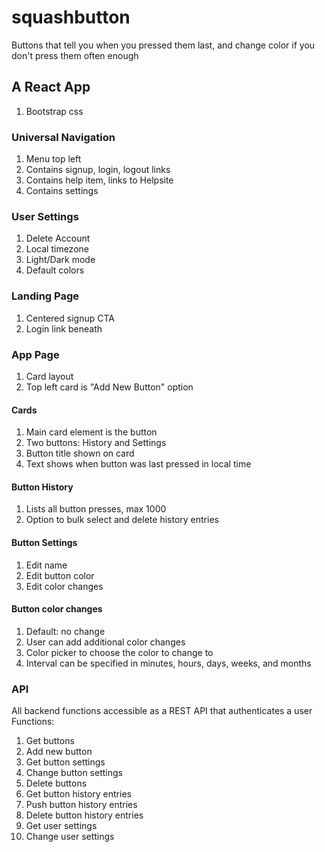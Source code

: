 # squashbutton

Buttons that tell you when you pressed them last, and change color if you don't press them often enough

## A React App

1. Bootstrap css

### Universal Navigation

1. Menu top left
2. Contains signup, login, logout links
3. Contains help item, links to Helpsite
4. Contains settings

### User Settings

1. Delete Account
2. Local timezone
3. Light/Dark mode
4. Default colors

### Landing Page

1. Centered signup CTA
2. Login link beneath

### App Page

1. Card layout
2. Top left card is "Add New Button" option

#### Cards

1. Main card element is the button
2. Two buttons: History and Settings
3. Button title shown on card
4. Text shows when button was last pressed in local time

#### Button History

1. Lists all button presses, max 1000
2. Option to bulk select and delete history entries

#### Button Settings

1. Edit name
2. Edit button color
3. Edit color changes

#### Button color changes

1. Default: no change
2. User can add additional color changes
3. Color picker to choose the color to change to
4. Interval can be specified in minutes, hours, days, weeks, and months

### API

All backend functions accessible as a REST API that authenticates a user
Functions:

1. Get buttons
2. Add new button
3. Get button settings
4. Change button settings
5. Delete buttons
6. Get button history entries
7. Push button history entries
8. Delete button history entries
9. Get user settings
10. Change user settings
